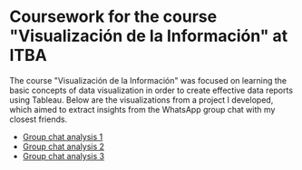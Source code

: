 # Coursework for the course "Visualización de la Información" at ITBA

The course "Visualización de la Información" was focused on learning the basic concepts of data visualization in order to create effective data reports using Tableau. Below are the visualizations from a project I developed, which aimed to extract insights from the WhatsApp group chat with my closest friends.

+ [Group chat analysis 1]([https://github.com/lapauligonzalez/infovis/blob/main/entrega1.html](https://public.tableau.com/app/profile/paula.gonzalez4770/viz/Visualizacin1-TPDatosPersonales/Dashboard1))
+ [Group chat analysis 2]([https://github.com/lapauligonzalez/infovis/blob/main/Visualizacion_final_TP.html](https://public.tableau.com/app/profile/paula.gonzalez4770/viz/Visualizacin2-TPDatosPersonales/Dashboard3))
+ [Group chat analysis 3]([https://github.com/lapauligonzalez/infovis/blob/main/Visualizaci%C3%B3n_exploratoria_TP.html](https://public.tableau.com/app/profile/paula.gonzalez4770/viz/Visualizacin3-TPDatosPersonales/Dashboard4))
